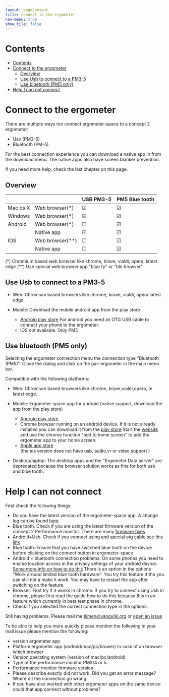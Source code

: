 ```yaml
---
layout: pageContent
title: Connect to the ergometer
nav-menu: true
show_tile: false
---
```


# Contents

- [Contents](#contents)
- [Connect to the ergometer](#connect-to-the-ergometer)
  - [Overview](#overview)
  - [Use Usb to connect to a PM3-5](#use-usb-to-connect-to-a-pm3-5)
  - [Use bluetooth (PM5 only)](#use-bluetooth-pm5-only)
- [Help I can not connect](#help-i-can-not-connect)

# Connect to the ergometer

There are multiple ways too connect ergometer-space to a concept 2 ergometer:
* Usb (PM3-5)
* Bluetooth (PM-5)

For the best connection experience you can download a native app in from the download menu. The native apps also have screen blanker prevention.

If you need more help, check the last chapter on this page.

## Overview

|          |                 | USB PM3-5 | PM5 Blue tooth |
|----------|-----------------|-----------|----------------|
| Mac os X | Web browser(*)  | &#9745;   | &#9745;        |
| Windows  | Web browser(*)  | &#9745;   | &#9745;        |
| Android  | Web browser(*)  | &#9744;   | &#9745;        |
|          | Native app      | &#9745;   | &#9745;        |
| IOS      | Web browser(**) | &#9744;   | &#9745;        |
|          | Native app      | &#9744;   | &#9745;        |

(*) Chromium based web browser like chrome, brave, vialdi, opera, latest edge
(**) Use special web browser app "blue fy"  or "ble browser"

## Use Usb to connect to a PM3-5

* Web: Chromium based browsers like chrome, brave, vialdi, opera latest edge.
 
* Mobile: Download the mobile android app from the play store
  - [Android play store](https://play.google.com/store/apps/details?id=org.tijmenvangulik.ergometerspace&gl=NL)
    For android you need an OTG USB cable to connect your phone to the ergometer.
  - iOS not available. Only PM5

## Use bluetooth (PM5 only)

Selecting the ergometer connection menu the connection type "Bluetooth (PM5)".
Close the dialog and click on the pair ergometer in the main menu bar.

Compatible with the following platforms:
* Web: Chromium based browsers like chrome, brave,vialdi,opera, te latest edge.
* Mobile: Ergometer-space app for android (native support, download the app from the play store)
  - [Android play store](https://play.google.com/store/apps/details?id=org.tijmenvangulik.ergometerspace&gl=NL)
  - Chrome browser running on an android device. If it is not already installed you can download it from the [play store](https://play.google.com/store/apps/details?id=com.android.chrome&referrer=utm_source%3Dhelp-center%26utm_medium%3Dhc-answer%26utm_campaign%3Dhelp-center-mg) Start the [website](https://ergometer-space.org) and use the chrome function "add to home screen" to add the ergometer app to your home screen.
  - [Apple app store](https://apps.apple.com/us/app/ergometer-space/id1548193188)  
    (the ios version does not have usb, audio,vr or video support )
    
* Desktop/laptop: 
  The desktop apps and the "Ergometer Data server" are deprecated because the browser solution works as fine for both usb and blue tooth.
  
# Help I can not connect

First check the following things:

* Do you have the latest version of the ergometer-space app. A change log can be found [here](https://tijmenvangulik.github.io/Ergometerspace/ChangeLog.html)
* Blue tooth. Check if you are using the latest firmware version of the concept 2 Performance monitor. There are many [firmware fixes](https://www.concept2.com/service/monitors/pm5/firmware/timeline#rownew)  
* Android+Usb. Check if you connect using and special otg cable see this [link](https://www.concept2.nl/nl/service/software/ergdata/android-benodigdheden)
* Blue tooth: Ensure that you have switched blue tooth on the device before clicking on the connect button in ergometer-space
* Android + bluetooth connection problems: On some phones you need to enalbe location access in the privacy settings of your android device. [Some more info on how to do this](https://tileteam.zendesk.com/hc/en-us/articles/217069598-How-to-Turn-Location-On-or-Off-with-your-phone-or-tablet-) There is an option in the options "Work around limited blue tooth hardware". You try this feature if the you can still not a make it work. You may have to restart the app after switching on the feature.
* Browser: First try if it works in chrome. If you try to connect using Usb in chrome, please first read the guide how to do this because this in an feature which currently in beta test phase in chrome.
* Check if you selected the correct connection type in the options.
  
Still having problems. Please mail me [tijmen@vangulik.org](mailto:tijmenvangulik.org) or [open an issue](https://github.com/tijmenvangulik/Ergometerspace/issues)

To be able to help you more quickly please mention the following in your mail issue please mention the following:
- version ergometer app
- Platform ergometer app (android/mac/pc/brower) In case of an browser which browser
- Version operating system (version of mac/pc/android)
- Type of the performance monitor PM3/4 or 5. 
- Performance monitor firmware version
- Please describe exactly did not work. Did you get an error message? Where dit the connection go wrong.
- If you have also worked with other ergometer apps on the same device could that app connect without problems?